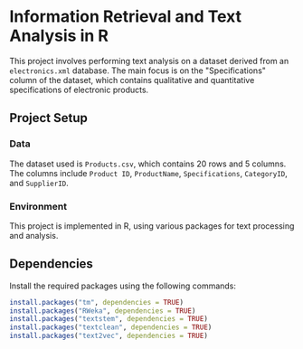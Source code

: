 # Information Retrieval and Text Analysis in R

This project involves performing text analysis on a dataset derived from an `electronics.xml` database. The main focus is on the "Specifications" column of the dataset, which contains qualitative and quantitative specifications of electronic products.

## Project Setup

### Data
The dataset used is `Products.csv`, which contains 20 rows and 5 columns. The columns include `Product ID`, `ProductName`, `Specifications`, `CategoryID`, and `SupplierID`.

### Environment
This project is implemented in R, using various packages for text processing and analysis.

## Dependencies
Install the required packages using the following commands:

```R
install.packages("tm", dependencies = TRUE)
install.packages("RWeka", dependencies = TRUE)
install.packages("textstem", dependencies = TRUE)
install.packages("textclean", dependencies = TRUE)
install.packages("text2vec", dependencies = TRUE)
